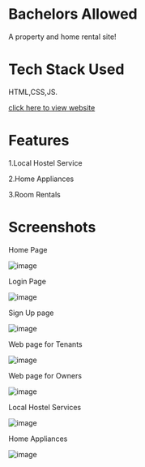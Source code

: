 
# Bachelors Allowed
A property and home rental site!

# Tech Stack Used
HTML,CSS,JS.


[click here to view website](https://chidhvilastanay.github.io/webkrithi_cicada_3301/index.html)

# Features
1.Local Hostel Service

2.Home Appliances

3.Room Rentals



 # Screenshots
Home Page

 ![image](https://user-images.githubusercontent.com/85628776/125086682-7c291100-e0e9-11eb-8895-fce0ed81f66a.png)
 
Login Page


 ![image](https://user-images.githubusercontent.com/85628776/125086821-99f67600-e0e9-11eb-899b-8f5e6f79c60e.png)

Sign Up page

![image](https://user-images.githubusercontent.com/85628776/125086947-b692ae00-e0e9-11eb-98d5-f233f6e1c4d5.png)

Web page for Tenants

![image](https://user-images.githubusercontent.com/85628776/125089921-6832de80-e0ec-11eb-8a31-3ece092f9c46.png)

Web page for Owners

![image](https://user-images.githubusercontent.com/85628776/125090222-bfd14a00-e0ec-11eb-8432-34674d050638.png)

Local Hostel Services

![image](https://user-images.githubusercontent.com/85628776/125091121-c1e7d880-e0ed-11eb-8e0e-49ed12a3b029.png)

Home Appliances

![image](https://user-images.githubusercontent.com/85628776/125091227-db892000-e0ed-11eb-8875-0aeafcd662c6.png)








